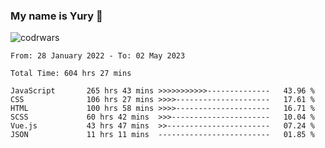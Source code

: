 ### My name is Yury 👋 
![codrwars](https://www.codewars.com/users/litury/badges/micro) 


<!--START_SECTION:waka-->

```text
From: 28 January 2022 - To: 02 May 2023

Total Time: 604 hrs 27 mins

JavaScript       265 hrs 43 mins >>>>>>>>>>>--------------   43.96 %
CSS              106 hrs 27 mins >>>>---------------------   17.61 %
HTML             100 hrs 58 mins >>>>---------------------   16.71 %
SCSS             60 hrs 42 mins  >>>----------------------   10.04 %
Vue.js           43 hrs 47 mins  >>-----------------------   07.24 %
JSON             11 hrs 11 mins  -------------------------   01.85 %
```

<!--END_SECTION:waka-->

